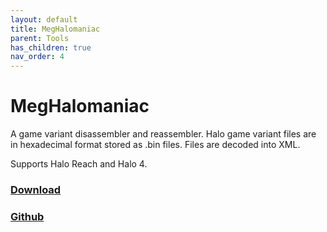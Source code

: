 ```yaml
---
layout: default
title: MegHalomaniac
parent: Tools
has_children: true
nav_order: 4
---
```

# MegHalomaniac

A game variant disassembler and reassembler. Halo game variant files are in hexadecimal format stored as .bin files. Files are decoded into XML.

Supports Halo Reach and Halo 4.

### [Download](https://github.com/KornnerStudios/KSoft.Blam/releases)

### [Github](https://github.com/KornnerStudios/KSoft.Blam)
